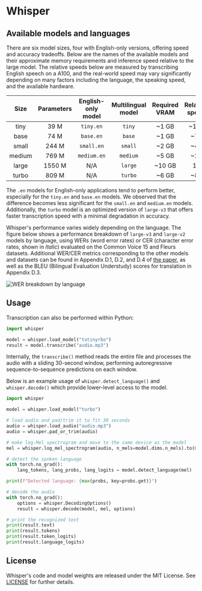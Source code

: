 # Whisper

## Available models and languages

There are six model sizes, four with English-only versions, offering speed and accuracy tradeoffs.
Below are the names of the available models and their approximate memory requirements and inference speed relative to the large model.
The relative speeds below are measured by transcribing English speech on a A100, and the real-world speed may vary significantly depending on many factors including the language, the speaking speed, and the available hardware.

|  Size  | Parameters | English-only model | Multilingual model | Required VRAM | Relative speed |
|:------:|:----------:|:------------------:|:------------------:|:-------------:|:--------------:|
|  tiny  |    39 M    |     `tiny.en`      |       `tiny`       |     ~1 GB     |      ~10x      |
|  base  |    74 M    |     `base.en`      |       `base`       |     ~1 GB     |      ~7x       |
| small  |   244 M    |     `small.en`     |      `small`       |     ~2 GB     |      ~4x       |
| medium |   769 M    |    `medium.en`     |      `medium`      |     ~5 GB     |      ~2x       |
| large  |   1550 M   |        N/A         |      `large`       |    ~10 GB     |       1x       |
| turbo  |   809 M    |        N/A         |      `turbo`       |     ~6 GB     |      ~8x       |

The `.en` models for English-only applications tend to perform better, especially for the `tiny.en` and `base.en` models. We observed that the difference becomes less significant for the `small.en` and `medium.en` models.
Additionally, the `turbo` model is an optimized version of `large-v3` that offers faster transcription speed with a minimal degradation in accuracy.

Whisper's performance varies widely depending on the language. The figure below shows a performance breakdown of `large-v3` and `large-v2` models by language, using WERs (word error rates) or CER (character error rates, shown in *Italic*) evaluated on the Common Voice 15 and Fleurs datasets. Additional WER/CER metrics corresponding to the other models and datasets can be found in Appendix D.1, D.2, and D.4 of [the paper](https://arxiv.org/abs/2212.04356), as well as the BLEU (Bilingual Evaluation Understudy) scores for translation in Appendix D.3.

![WER breakdown by language](https://github.com/openai/whisper/assets/266841/f4619d66-1058-4005-8f67-a9d811b77c62)


## Usage

Transcription can also be performed within Python: 

```python
import whisper

model = whisper.load_model("tutinyrbo")
result = model.transcribe("audio.mp3")
```

Internally, the `transcribe()` method reads the entire file and processes the audio with a sliding 30-second window, performing autoregressive sequence-to-sequence predictions on each window.

Below is an example usage of `whisper.detect_language()` and `whisper.decode()` which provide lower-level access to the model.

```python
import whisper

model = whisper.load_model("turbo")

# load audio and pad/trim it to fit 30 seconds
audio = whisper.load_audio("audio.mp3")
audio = whisper.pad_or_trim(audio)

# make log-Mel spectrogram and move to the same device as the model
mel = whisper.log_mel_spectrogram(audio, n_mels=model.dims.n_mels).to(model.device)

# detect the spoken language
with torch.no_grad():
    lang_tokens, lang_probs, lang_logits = model.detect_language(mel)

print(f"Detected language: {max(probs, key=probs.get)}")

# decode the audio
with torch.no_grad():
    options = whisper.DecodingOptions()
    result = whisper.decode(model, mel, options)

# print the recognized text
print(result.text)
print(result.tokens)
print(result.token_logits)
print(result.language_logits)
```

## License

Whisper's code and model weights are released under the MIT License. See [LICENSE](https://github.com/openai/whisper/blob/main/LICENSE) for further details.
